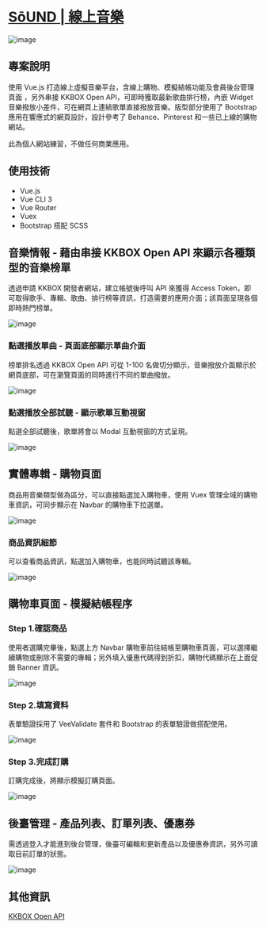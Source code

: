 #  <a href="https://huiyuliz.github.io/vue-ecommerce/#/" target="_blank">SōUND | 線上音樂</a>  
![image]( https://raw.githubusercontent.com/HuiyuLiz/vue-ecommerce/master/src/assets/img/captureimg/halfpage.png)  

## 專案說明  
  使用 Vue.js 打造線上虛擬音樂平台，含線上購物、模擬結帳功能及會員後台管理頁面 ，另外串接 KKBOX Open API，可即時獲取最新歌曲排行榜，內嵌 Widget 音樂撥放小差件，可在網頁上連結歌單直接撥放音樂。版型部分使用了 Bootstrap 應用在響應式的網頁設計，設計參考了 Behance、Pinterest 和一些已上線的購物網站。  
  
  此為個人網站練習，不做任何商業應用。 
  
## 使用技術
*  Vue.js
*  Vue CLI 3
*  Vue Router
*  Vuex
*  Bootstrap 搭配 SCSS
  
## 音樂情報 - 藉由串接 KKBOX Open API 來顯示各種類型的音樂榜單  
  透過申請 KKBOX 開發者網站，建立帳號後呼叫 API 來獲得 Access Token，即可取得歌手、專輯、歌曲、排行榜等資訊，打造需要的應用介面；該頁面呈現各個即時熱門榜單。
  
![image]( https://raw.githubusercontent.com/HuiyuLiz/vue-ecommerce/master/src/assets/img/captureimg/halfchart.png)  

### 點選播放單曲 - 頁面底部顯示單曲介面  

榜單排名透過 KKBOX Open API 可從 1-100 名做切分顯示，音樂撥放介面顯示於網頁底部，可在瀏覽頁面的同時進行不同的單曲撥放。

![image]( https://raw.githubusercontent.com/HuiyuLiz/vue-ecommerce/master/src/assets/img/captureimg/chartplaysong.png)  
    
### 點選播放全部試聽 - 顯示歌單互動視窗  

點選全部試聽後，歌單將會以 Modal 互動視窗的方式呈現。  

![image]( https://raw.githubusercontent.com/HuiyuLiz/vue-ecommerce/master/src/assets/img/captureimg/fullplaymodal.png)  

## 實體專輯 - 購物頁面

商品用音樂類型做為區分，可以直接點選加入購物車，使用 Vuex 管理全域的購物車資訊，可同步顯示在 Navbar 的購物車下拉選單。 

![image]( https://raw.githubusercontent.com/HuiyuLiz/vue-ecommerce/master/src/assets/img/captureimg/shoppingAll.png)  

### 商品資訊細節  

可以查看商品資訊，點選加入購物車，也能同時試聽該專輯。  

![image]( https://raw.githubusercontent.com/HuiyuLiz/vue-ecommerce/master/src/assets/img/captureimg/shopping.png)  

## 購物車頁面 - 模擬結帳程序  
### Step 1.確認商品    

使用者選購完畢後，點選上方 Navbar 購物車前往結帳至購物車頁面，可以選擇繼續購物或刪除不需要的專輯；另外填入優惠代碼得到折扣，購物代碼顯示在上面促銷 Banner 資訊。

![image]( https://raw.githubusercontent.com/HuiyuLiz/vue-ecommerce/master/src/assets/img/captureimg/cart.png)

### Step 2.填寫資料    

表單驗證採用了 VeeValidate 套件和 Bootstrap 的表單驗證做搭配使用。

![image]( https://raw.githubusercontent.com/HuiyuLiz/vue-ecommerce/master/src/assets/img/captureimg/validation.png) 

### Step 3.完成訂購    

訂購完成後，將顯示模擬訂購頁面。

![image]( https://raw.githubusercontent.com/HuiyuLiz/vue-ecommerce/master/src/assets/img/captureimg/checkout.png) 

## 後臺管理 - 產品列表、訂單列表、優惠券  

需透過登入才能進到後台管理，後臺可編輯和更新產品以及優惠券資訊，另外可讀取目前訂單的狀態。

![image]( https://raw.githubusercontent.com/HuiyuLiz/vue-ecommerce/master/src/assets/img/captureimg/dashboard.png)

 ## 其他資訊
  <a href="https://developer.kkbox.com/#/" target="_blank">KKBOX Open API </a>  

    


